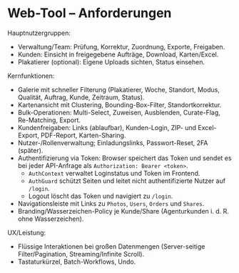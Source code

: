 # Web-Tool – Anforderungen

Hauptnutzergruppen:
- Verwaltung/Team: Prüfung, Korrektur, Zuordnung, Exporte, Freigaben.
- Kunden: Einsicht in freigegebene Aufträge, Download, Karten/Excel.
- Plakatierer (optional): Eigene Uploads sichten, Status einsehen.

Kernfunktionen:
- Galerie mit schneller Filterung (Plakatierer, Woche, Standort, Modus, Qualität, Auftrag, Kunde, Zeitraum, Status).
- Kartenansicht mit Clustering, Bounding-Box-Filter, Standortkorrektur.
- Bulk-Operationen: Multi-Select, Zuweisen, Ausblenden, Curate-Flag, Re-Matching, Export.
- Kundenfreigaben: Links (ablaufbar), Kunden-Login, ZIP- und Excel-Export, PDF-Report, Karten-Sharing.
- Nutzer-/Rollenverwaltung; Einladungslinks, Passwort-Reset, 2FA (später).
 - Authentifizierung via Token: Browser speichert das Token und sendet es bei jeder API-Anfrage als `Authorization: Bearer <token>`.
   - `AuthContext` verwaltet Loginstatus und Token im Frontend.
   - `AuthGuard` schützt Seiten und leitet nicht authentifizierte Nutzer auf `/login`.
   - Logout löscht das Token und navigiert zu `/login`.
 - Navigationsleiste mit Links zu `Photos`, `Users`, `Orders` und `Shares`.
 - Branding/Wasserzeichen-Policy je Kunde/Share (Agenturkunden i. d. R. ohne Wasserzeichen).

UX/Leistung:
- Flüssige Interaktionen bei großen Datenmengen (Server-seitige Filter/Pagination, Streaming/Infinite Scroll).
- Tastaturkürzel, Batch-Workflows, Undo.
